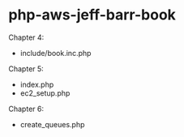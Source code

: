 # php-aws-jeff-barr-book

Chapter 4:
* include/book.inc.php

Chapter 5:
* index.php
* ec2_setup.php

Chapter 6:
* create_queues.php